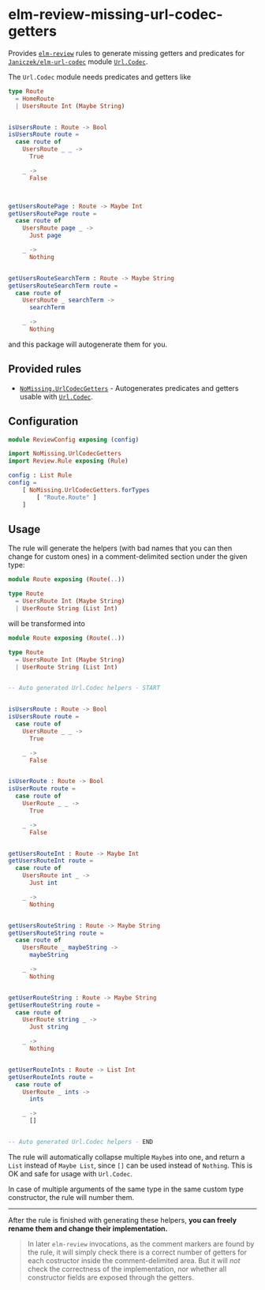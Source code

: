 # elm-review-missing-url-codec-getters

Provides [`elm-review`](https://package.elm-lang.org/packages/jfmengels/elm-review/latest/) rules to generate missing getters and predicates for [`Janiczek/elm-url-codec`](https://package.elm-lang.org/packages/Janiczek/elm-url-codec/latest/) module [`Url.Codec`](https://package.elm-lang.org/packages/Janiczek/elm-url-codec/latest/Url-Codec).

The `Url.Codec` module needs predicates and getters like

```elm
type Route
  = HomeRoute
  | UsersRoute Int (Maybe String)


isUsersRoute : Route -> Bool
isUsersRoute route =
  case route of
    UsersRoute _ _ ->
      True

    _ ->
      False



getUsersRoutePage : Route -> Maybe Int
getUsersRoutePage route =
  case route of
    UsersRoute page _ ->
      Just page

    _ ->
      Nothing


getUsersRouteSearchTerm : Route -> Maybe String
getUsersRouteSearchTerm route =
  case route of
    UsersRoute _ searchTerm ->
      searchTerm

    _ ->
      Nothing
```

and this package will autogenerate them for you.

## Provided rules

- [`NoMissing.UrlCodecGetters`](https://package.elm-lang.org/packages/Janiczek/elm-review-missing-url-codec-getters/1.0.0/NoMissing-UrlCodecGetters) - Autogenerates predicates and getters usable with [`Url.Codec`](https://package.elm-lang.org/packages/Janiczek/elm-url-codec/latest/Url-Codec).


## Configuration

```elm
module ReviewConfig exposing (config)

import NoMissing.UrlCodecGetters
import Review.Rule exposing (Rule)

config : List Rule
config =
    [ NoMissing.UrlCodecGetters.forTypes
        [ "Route.Route" ]
    ]
```

## Usage

The rule will generate the helpers (with bad names that you can then change for custom ones) in a comment-delimited section under the given type:

```elm
module Route exposing (Route(..))

type Route
  = UsersRoute Int (Maybe String) 
  | UserRoute String (List Int)
```

will be transformed into

```elm
module Route exposing (Route(..))

type Route
  = UsersRoute Int (Maybe String) 
  | UserRoute String (List Int)


-- Auto generated Url.Codec helpers - START


isUsersRoute : Route -> Bool
isUsersRoute route =
  case route of
    UsersRoute _ _ ->
      True

    _ ->
      False


isUserRoute : Route -> Bool
isUserRoute route =
  case route of
    UserRoute _ _ ->
      True

    _ ->
      False


getUsersRouteInt : Route -> Maybe Int
getUsersRouteInt route =
  case route of
    UsersRoute int _ ->
      Just int

    _ ->
      Nothing


getUsersRouteString : Route -> Maybe String
getUsersRouteString route =
  case route of
    UsersRoute _ maybeString ->
      maybeString

    _ ->
      Nothing


getUserRouteString : Route -> Maybe String
getUserRouteString route =
  case route of
    UserRoute string _ ->
      Just string

    _ ->
      Nothing


getUserRouteInts : Route -> List Int
getUserRouteInts route =
  case route of
    UserRoute _ ints ->
      ints

    _ ->
      []


-- Auto generated Url.Codec helpers - END
```

The rule will automatically collapse multiple `Maybe`s into one, and return a `List` instead of `Maybe List`, since `[]` can be used instead of `Nothing`. This is OK and safe for usage with `Url.Codec`.

In case of multiple arguments of the same type in the same custom type constructor, the rule will number them.

---

After the rule is finished with generating these helpers, **you can freely rename them and change their implementation.**

> In later `elm-review` invocations, as the comment markers are found by the rule, it will simply check there is a correct number of getters for each costructor inside the comment-delimited area. But it will _not_ check the correctness of the implementation, nor whether all constructor fields are exposed through the getters.
